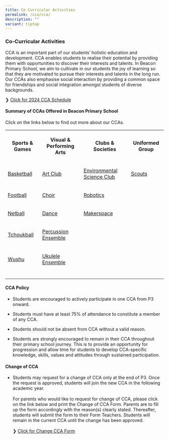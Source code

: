```yaml
---
title: Co Curricular Activities
permalink: /cca/cca/
description: ""
variant: tiptap
---
```

<h3>Co-Curricular Activities</h3>
<p>CCA is an important part of our students’ holistic education and development.
CCA enables students to realise their potential by providing them with
opportunities to discover their interests and talents. In Beacon Primary
School, we aim to cultivate in our students the joy of learning so that
they are motivated to pursue their interests and talents in the long run.
Our CCAs also emphasise social interaction by providing a common space
for friendships and social integration amongst students of diverse backgrounds.</p>
<p>❯ <a href="/files/CCA_Schedule_2024.pdf" rel="noopener noreferrer nofollow" target="_blank">Click for 2024 CCA Schedule</a>
</p>
<h4>Summary of CCAs Offered in Beacon Primary School</h4>
<p>Click on the links below to find out more about our CCAs.</p>
<table style="minWidth: 100px">
<colgroup>
<col>
<col>
<col>
<col>
</colgroup>
<tbody>
<tr>
<th rowspan="1" colspan="1">
<p>Sports &amp; Games</p>
</th>
<th rowspan="1" colspan="1">
<p>Visual &amp; Performing Arts</p>
</th>
<th rowspan="1" colspan="1">
<p>Clubs &amp; Societies</p>
</th>
<th rowspan="1" colspan="1">
<p>Uniformed Group</p>
</th>
</tr>
<tr>
<td rowspan="1" colspan="1">
<p><a href="/cca/bball/" rel="noopener noreferrer nofollow" target="_blank">Basketball</a>
</p>
</td>
<td rowspan="1" colspan="1">
<p><a href="/cca/ac/" rel="noopener noreferrer nofollow" target="_blank">Art Club</a>
</p>
</td>
<td rowspan="1" colspan="1">
<p><a href="/cca/esc/" rel="noopener noreferrer nofollow" target="_blank">Environmental Science Club</a>
</p>
</td>
<td rowspan="1" colspan="1">
<p><a href="/cca/scouts/" rel="noopener noreferrer nofollow" target="_blank">Scouts</a>
</p>
</td>
</tr>
<tr>
<td rowspan="1" colspan="1">
<p><a href="/cca/fb/" rel="noopener noreferrer nofollow" target="_blank">Football</a>
</p>
</td>
<td rowspan="1" colspan="1">
<p><a href="/cca/choir/" rel="noopener noreferrer nofollow" target="_blank">Choir</a>
</p>
</td>
<td rowspan="1" colspan="1">
<p><a href="/cca/robotics/" rel="noopener noreferrer nofollow" target="_blank">Robotics</a>
</p>
</td>
<td rowspan="1" colspan="1">
<p></p>
</td>
</tr>
<tr>
<td rowspan="1" colspan="1">
<p><a href="/cca/netball/" rel="noopener noreferrer nofollow" target="_blank">Netball</a>
</p>
</td>
<td rowspan="1" colspan="1">
<p><a href="/cca/dance/" rel="noopener noreferrer nofollow" target="_blank">Dance</a>
</p>
</td>
<td rowspan="1" colspan="1">
<p><a href="/beacon-experiential-learning/Special-Programmes/makerspace/" rel="noopener noreferrer nofollow" target="_blank">Makerspace</a>
</p>
</td>
<td rowspan="1" colspan="1">
<p></p>
</td>
</tr>
<tr>
<td rowspan="1" colspan="1">
<p><a href="/cca/tchoukball/" rel="noopener noreferrer nofollow" target="_blank">Tchoukball</a>
</p>
</td>
<td rowspan="1" colspan="1">
<p><a href="/cca/percussion-ensemble/" rel="noopener noreferrer nofollow" target="_blank">Percussion Ensemble</a>
</p>
</td>
<td rowspan="1" colspan="1">
<p></p>
</td>
<td rowspan="1" colspan="1">
<p></p>
</td>
</tr>
<tr>
<td rowspan="1" colspan="1">
<p><a href="/cca/wushu/" rel="noopener noreferrer nofollow" target="_blank">Wushu</a>
</p>
</td>
<td rowspan="1" colspan="1">
<p><a href="/cca/ukulele/" rel="noopener noreferrer nofollow" target="_blank">Ukulele Ensemble</a>
</p>
</td>
<td rowspan="1" colspan="1">
<p></p>
</td>
<td rowspan="1" colspan="1">
<p></p>
</td>
</tr>
<tr>
<td rowspan="1" colspan="1">
<p></p>
</td>
<td rowspan="1" colspan="1">
<p></p>
</td>
<td rowspan="1" colspan="1">
<p></p>
</td>
<td rowspan="1" colspan="1">
<p></p>
</td>
</tr>
</tbody>
</table>
<h4>CCA Policy</h4>
<ul data-tight="true" class="tight">
<li>
<p>Students are encouraged to actively participate in one CCA from P3 onward.</p>
</li>
<li>
<p>Students must have at least 75% of attendance to constitute a member of
any CCA.</p>
</li>
<li>
<p>Students should not be absent from CCA without a valid reason.</p>
</li>
<li>
<p>Students are strongly encouraged to remain in their CCA throughout their
primary school journey. This is to provide an opportunity for progression
and allow time for students to develop CCA-specific knowledge, skills,
values and attitudes through sustained participation.</p>
</li>
</ul>
<h4>Change of CCA</h4>
<ul data-tight="true" class="tight">
<li>
<p>Students may request for a change of CCA only at the end of P3. Once the request is approved, students will join the new CCA in the following academic year.
<br>
<br>For parents who would like to request for change of CCA, please click
on the link below and print the Change of CCA Form. Parents are to fill
up the form accordingly with the reason(s) clearly stated. Thereafter,
students will submit the form to their Form Teachers. Students will remain
in the current CCA until the change has been approved.
<br>
<br>❯ <a href="/files/request%20to%20change%20cca%20form.pdf" rel="noopener noreferrer nofollow" target="_blank">Click for Change CCA Form</a>
</p>
</li>
</ul>
<p></p>
